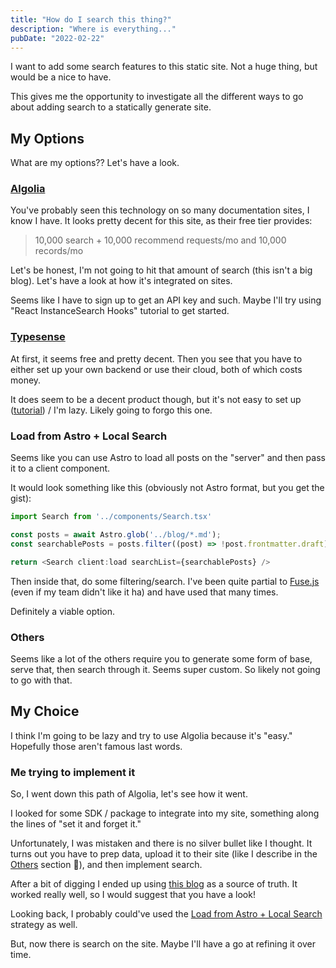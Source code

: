 ```yaml
---
title: "How do I search this thing?"
description: "Where is everything..."
pubDate: "2022-02-22"
---
```


I want to add some search features to this static site. Not a huge thing, but would be a nice to have.

This gives me the opportunity to investigate all the different ways to go about adding search to a statically
generate site.

## My Options

What are my options?? Let's have a look.

### [Algolia](https://www.algolia.com/)

You've probably seen this technology on so many documentation sites, I know I have. It looks pretty decent for
this site, as their free tier provides:

> 10,000 search + 10,000 recommend requests/mo and 10,000 records/mo

Let's be honest, I'm not going to hit that amount of search (this isn't a big blog). Let's have a look at how it's
integrated on sites.

Seems like I have to sign up to get an API key and such. Maybe I'll try using "React InstanceSearch Hooks" tutorial to
get started.

### [Typesense](https://typesense.org/)

At first, it seems free and pretty decent. Then you see that you have to either set up your own backend or use their
cloud, both of which costs money.

It does seem to be a decent product though, but it's not easy to set up ([tutorial](https://aviyel.com/post/1006/adding-typesense-search-to-an-astro-static-generated-website))
 / I'm lazy. Likely going to forgo this one.

### Load from Astro + Local Search

Seems like you can use Astro to load all posts on the "server" and then pass it to a client component.

It would look something like this (obviously not Astro format, but you get the gist):

```js
import Search from '../components/Search.tsx'

const posts = await Astro.glob('../blog/*.md');
const searchablePosts = posts.filter((post) => !post.frontmatter.draft); // or whatever filters

return <Search client:load searchList={searchablePosts} />
```

Then inside that, do some filtering/search. I've been quite partial to [Fuse.js](https://fusejs.io/) (even if my team 
didn't like it ha) and have used that many times.

Definitely a viable option.

### Others

Seems like a lot of the others require you to generate some form of base, serve that, then search through it. Seems
super custom. So likely not going to go with that.

## My Choice

I think I'm going to be lazy and try to use Algolia because it's "easy." Hopefully those aren't famous last words.

### Me trying to implement it

So, I went down this path of Algolia, let's see how it went.

I looked for some SDK / package to integrate into my site, something along the lines of "set it and forget it."

Unfortunately, I was mistaken and there is no silver bullet like I thought. It turns out you  have to prep data, upload 
it to their site (like I describe in the [Others](#others) section 😬), and then implement search.

After a bit of digging I ended up using [this blog](https://route360.dev/post/astro-algolia/) as a source of truth. It worked
really well, so I would suggest that you have a look!

Looking back, I probably could've used the [Load from Astro + Local Search](#load-from-astro--local-search) strategy as
well.

But, now there is search on the site. Maybe I'll have a go at refining it over time.